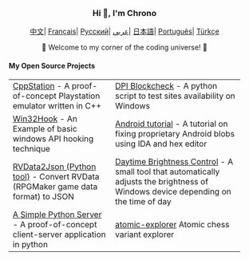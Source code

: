 <div align="center" style="padding: 20px;">
    <h3>Hi 👋, I'm Chrono</h3>
    <p align="center">
        <a>
        </a>
    </p>
    <p align="center">
        <a href="https://github.com/ChronoMonochrome/ChronoMonochrome/blob/master/README_CN.md"><span>中文</span></a>|
        <a href="https://github.com/ChronoMonochrome/ChronoMonochrome/blob/master/README_FR.md"><span>Français</span></a>|
        <a href="https://github.com/ChronoMonochrome/ChronoMonochrome/blob/master/README_RU.md"><span>Русский</span></a>|
        <a href="https://github.com/ChronoMonochrome/ChronoMonochrome/blob/master/README_AR.md"><span>عربي</span></a>|
        <a href="https://github.com/ChronoMonochrome/ChronoMonochrome/blob/master/README_JP.md"><span>日本語</span></a>|
        <a href="https://github.com/ChronoMonochrome/ChronoMonochrome/blob/master/README_PTBR.md"><span>Português</span></a>|
        <a href="https://github.com/ChronoMonochrome/ChronoMonochrome/blob/master/README_TR.md"><span>Türkçe</span></a>
    </p>
    <p>🌟 Welcome to my corner of the coding universe! 🌟</p>
    <h4 align="left">My Open Source Projects</h4>
    <table align="center">
        <tr>
            <td><a href="https://github.com/ChronoMonochrome/CppStation">CppStation</a> - A proof-of-concept Playstation emulator written in C++</td>
            <td><a href="https://github.com/ChronoMonochrome/DPI_Blockcheck">DPI Blockcheck</a> - A python script to test sites availability on Windows </td>
        </tr>
        <tr>
            <td><a href="https://github.com/ChronoMonochrome/Win32Hook">Win32Hook</a> - An Example of basic windows API hooking technique</td>
            <td><a href="https://github.com/ChronoMonochrome/hacking_the_blobs">Android tutorial</a> - A tutorial on fixing proprietary Android blobs using IDA and hex editor</td>
        </tr>
        <tr>
            <td><a href="https://github.com/ChronoMonochrome/rvdata2json">RVData2Json (Python tool)</a> - Convert RVData (RPGMaker game data format) to JSON</td>
            <td><a href="https://github.com/ChronoMonochrome/daytime_brightness_control">Daytime Brightness Control</a> - A small tool that automatically adjusts the brightness of Windows device depending on the time of day</td>
        </tr>
        <tr>
            <td><a href="https://github.com/ChronoMonochrome/SimpleClientServer/">A Simple Python Server</a> - A proof-of-concept client-server application in python</td>
            <td><a href="https://github.com/ChronoMonochrome/atomic-explorer">atomic-explorer</a> Atomic chess variant explorer</td>
        </tr>
    </table>
</div>